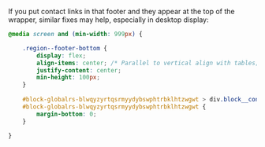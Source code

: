 If you put contact links in that footer and they appear at the top of the wrapper, similar fixes may help, especially in desktop display:

```css
@media screen and (min-width: 999px) {

    .region--footer-bottom {
        display: flex;
        align-items: center; /* Parallel to vertical align with tables; */
        justify-content: center;
        min-height: 100px;
    }
    
    #block-globalrs-blwqyzyrtqsrmyydybswphtrbklhtzwgwt > div.block__content > div,
    #block-globalrs-blwqyzyrtqsrmyydybswphtrbklhtzwgwt {
        margin-bottom: 0;
    }

}
```
